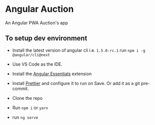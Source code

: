 # Angular Auction

An Angular PWA Auction's app 


## To setup dev environment

* Install the latest version of angular cli i.e. `1.5.0-rc.1` run `npm i -g @angular/cli@next`
* Use VS Code as the IDE.
* Install the [Angular Essentials](https://marketplace.visualstudio.com/items?itemName=johnpapa.angular-essentials) extension
* Install [Prettier](https://marketplace.visualstudio.com/items?itemName=esbenp.prettier-vscode) and configure it to run on Save. Or add it as a git pre-commit.

* Clone the repo
* Run `npm i` or `yarn`
* run `ng serve`
